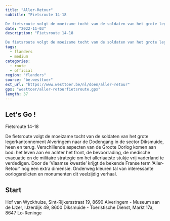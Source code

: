 ```yaml
---
title: "Aller-Retour"
subtitle: "Fietsroute 14-18

De fietsroute volgt de moeizame tocht van de soldaten van het grote legerkantonnement Alveringem naar de Dodengang in de sector Diksmuide, heen en terug"
date: "2022-11-03"
description: "Fietsroute 14-18

De fietsroute volgt de moeizame tocht van de soldaten van het grote legerkantonnement Alveringem naar de Dodengang in de sector Diksmuide, heen en terug" 
tags:
  - flanders
  - medium
categories: 
  - route
  - official
region: "flanders"
source: "be.westtoer"
ext_url: "https://www.westtoer.be/nl/doen/aller-retour"
gpx: "westtoer/aller-retourfietsroute.gpx"
length: 37
---
```


## Let's Go !

Fietsroute 14-18

De fietsroute volgt de moeizame tocht van de soldaten van het grote legerkantonnement Alveringem naar de Dodengang in de sector Diksmuide, heen en terug. Verschillende aspecten van de Groote Oorlog komen aan bod: het leven aan én achter het front, de bevoorrading, de medische evacuatie en de militaire strategie om het allerlaatste stukje vrij vaderland te verdedigen. Door de ‘Vlaamse kwestie’ krijgt de bekende Franse term ‘Aller-Retour’ nog een extra dimensie. Onderweg kleuren tal van interessante oorlogsrelicten en monumenten dit veelzijdig verhaal.

## Start 

Hof van Wyckhuize, Sint-Rijkersstraat 19, 8690 Alveringem - Museum aan de IJzer, IJzerdijk 49, 8600 Diksmuide - Toeristische Dienst, Markt 17a, 8647 Lo-Reninge 


